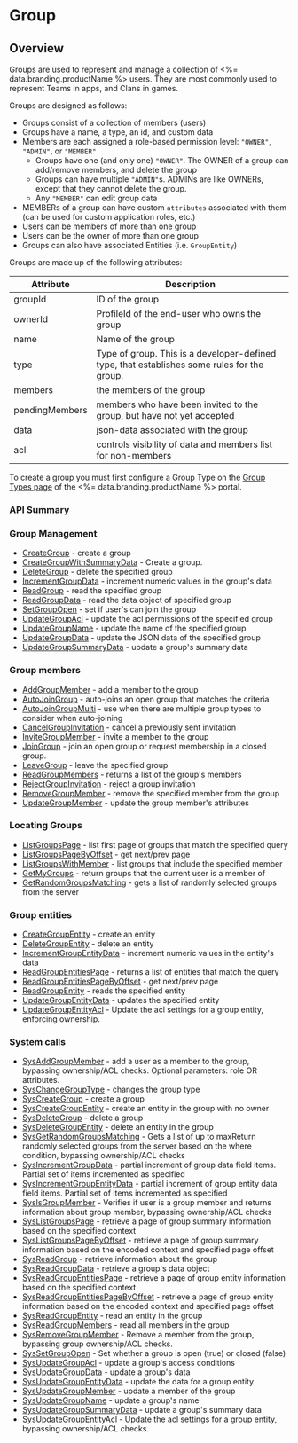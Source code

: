 # Group
## Overview



Groups are used to represent and manage a collection of <%= data.branding.productName %> users. They are most commonly used to represent Teams in apps, and Clans in games.

Groups are designed as follows:

* Groups consist of a collection of members (users)
* Groups have a name, a type, an id, and custom data
* Members are each assigned a role-based permission level: `"OWNER"`, `"ADMIN"`, or `"MEMBER"`
    * Groups have one (and only one) `"OWNER"`. The OWNER of a group can add/remove members, and delete the group
    * Groups can have multiple `"ADMIN"`s. ADMINs are like OWNERs, except that they cannot delete the group.
    * Any `"MEMBER"` can edit group data
* MEMBERs of a group can have custom `attributes` associated with them (can be used for custom application roles, etc.)
* Users can be members of more than one group
* Users can be the owner of more than one group
* Groups can also have associated Entities (i.e. `GroupEntity`)

Groups are made up of the following attributes:

Attribute | Description
--------- | -----------
groupId | ID of the group
ownerId | ProfileId of the end-user who owns the group
name | Name of the group
type | Type of group. This is a developer-defined type, that establishes some rules for the group.
members | the members of the group
pendingMembers | members who have been invited to the group, but have not yet accepted
data | json-data associated with the group
acl | controls visibility of data and members list for non-members

To create a group you must first configure a Group Type on the [Group Types page](https://portal.braincloudservers.com/admin/dashboard#/development/group-types) of the <%= data.branding.productName %> portal.



### API Summary

### Group Management

* [CreateGroup](/api/capi/group/creategroup) - create a group
* [CreateGroupWithSummaryData](/api/capi/group/creategroupwithsummarydata) - Create a group. 
* [DeleteGroup](/api/capi/group/deletegroup) - delete the specified group
* [IncrementGroupData](/api/capi/group/incrementgroupdata) - increment numeric values in the group's data
* [ReadGroup](/api/capi/group/readgroup) - read the specified group
* [ReadGroupData](/api/capi/group/readgroupdata) - read the data object of specified group
* [SetGroupOpen](/api/capi/group/setgroupopen) - set if user's can join the group
* [UpdateGroupAcl](/api/capi/group/updategroupacl) - update the acl permissions of the specified group
* [UpdateGroupName](/api/capi/group/updategroupname) - update the name of the specified group
* [UpdateGroupData](/api/capi/group/updategroupdata) - update the JSON data of the specified group
* [UpdateGroupSummaryData](/api/capi/group/updategroupsummarydata) - update a group's summary data


### Group members

* [AddGroupMember](/api/capi/group/addgroupmember) - add a member to the group
* [AutoJoinGroup](/api/capi/group/autojoingroup) - auto-joins an open group that matches the criteria
* [AutoJoinGroupMulti](/api/capi/group/autojoingroupmulti) - use when there are multiple group types to consider when auto-joining
* [CancelGroupInvitation](/api/capi/group/cancelgroupinvitation) - cancel a previously sent invitation
* [InviteGroupMember](/api/capi/group/invitegroupmember) - invite a member to the group
* [JoinGroup](/api/capi/group/joingroup) - join an open group or request membership in a closed group.
* [LeaveGroup](/api/capi/group/leavegroup) - leave the specified group
* [ReadGroupMembers](/api/capi/group/readgroupmembers) - returns a list of the group's members
* [RejectGroupInvitation](/api/capi/group/rejectgroupinvitation) - reject a group invitation
* [RemoveGroupMember](/api/capi/group/removegroupmember) - remove the specified member from the group
* [UpdateGroupMember](/api/capi/group/updategroupmember) - update the group member's attributes


### Locating Groups

* [ListGroupsPage](/api/capi/group/listgroupspage) - list first page of groups that match the specified query
* [ListGroupsPageByOffset](/api/capi/group/listgroupspagebyoffset) - get next/prev page
* [ListGroupsWithMember](/api/capi/group/listgroupswithmember) - list groups that include the specified member
* [GetMyGroups](/api/capi/group/getmygroups) - return groups that the current user is a member of
* [GetRandomGroupsMatching](/api/capi/group/getrandomgroupsmatching) - gets a list of randomly selected groups from the server


### Group entities

* [CreateGroupEntity](/api/capi/group/creategroupentity) - create an entity
* [DeleteGroupEntity](/api/capi/group/deletegroupentity) - delete an entity
* [IncrementGroupEntityData](/api/capi/group/incrementgroupentitydata) - increment numeric values in the entity's data
* [ReadGroupEntitiesPage](/api/capi/group/readgroupentitiespage) - returns a list of entities that match the query
* [ReadGroupEntitiesPageByOffset](/api/capi/group/readgroupentitiespagebyoffset) - get next/prev page
* [ReadGroupEntity](/api/capi/group/readgroupentity) - reads the specified entity
* [UpdateGroupEntityData](/api/capi/group/updategroupentitydata) - updates the specified entity
* [UpdateGroupEntityAcl](/api/capi/group/updategroupentityacl) - Update the acl settings for a group entity, enforcing ownership.


### System calls

* [SysAddGroupMember](/api/capi/group/sysaddgroupmember) - add a user as a member to the group, bypassing ownership/ACL checks. Optional parameters: role OR attributes.
* [SysChangeGroupType](/api/capi/group/syschangegrouptype) - changes the group type
* [SysCreateGroup](/api/capi/group/syscreategroup) - create a group
* [SysCreateGroupEntity](/api/capi/group/syscreategroupentity) - create an entity in the group with no owner
* [SysDeleteGroup](/api/capi/group/sysdeletegroup) - delete a group
* [SysDeleteGroupEntity](/api/capi/group/sysdeletegroupentity) - delete an entity in the group
* [SysGetRandomGroupsMatching](/api/capi/group/sysgetrandomgroupsmatching) - Gets a list of up to maxReturn randomly selected groups from the server based on the where condition, bypassing ownership/ACL checks
* [SysIncrementGroupData](/api/capi/group/sysincrementgroupdata) - partial increment of group data field items. Partial set of items incremented as specified
* [SysIncrementGroupEntityData](/api/capi/group/sysincrementgroupentitydata) - partial increment of group entity data field items. Partial set of items incremented as specified
* [SysIsGroupMember](/api/capi/group/sysisgroupmember) - Verifies if user is a group member and returns information about group member, bypassing ownership/ACL checks
* [SysListGroupsPage](/api/capi/group/syslistgroupspage) - retrieve a page of group summary information based on the specified context
* [SysListGroupsPageByOffset](/api/capi/group/syslistgroupspagebyoffset) - retrieve a page of group summary information based on the encoded context and specified page offset
* [SysReadGroup](/api/capi/group/sysreadgroup) - retrieve information about the group
* [SysReadGroupData](/api/capi/group/sysreadgroupdata) - retrieve a group's data object
* [SysReadGroupEntitiesPage](/api/capi/group/sysreadgroupentitiespage) - retrieve a page of group entity information based on the specified context
* [SysReadGroupEntitiesPageByOffset](/api/capi/group/sysreadgroupentitiespagebyoffset) - retrieve a page of group entity information based on the encoded context and specified page offset
* [SysReadGroupEntity](/api/capi/group/sysreadgroupentity) - read an entity in the group
* [SysReadGroupMembers](/api/capi/group/sysreadgroupmembers) - read all members in the group
* [SysRemoveGroupMember](/api/capi/group/sysremovegroupmember) - Remove a member from the group, bypassing group ownership/ACL checks.
* [SysSetGroupOpen](/api/capi/group/syssetgroupopen) - Set whether a group is open (true) or closed (false)
* [SysUpdateGroupAcl](/api/capi/group/sysupdategroupacl) - update a group's access conditions
* [SysUpdateGroupData](/api/capi/group/sysupdategroupdata) - update a group's data
* [SysUpdateGroupEntityData](/api/capi/group/sysupdategroupentitydata) - update the data for a group entity
* [SysUpdateGroupMember](/api/capi/group/sysupdategroupmember) - update a member of the group
* [SysUpdateGroupName](/api/capi/group/sysupdategroupname) - update a group's name
* [SysUpdateGroupSummaryData](/api/capi/group/sysupdategroupsummarydata) - update a group's summary data
* [SysUpdateGroupEntityAcl](/api/capi/group/sysupdategroupentityacl) - Update the acl settings for a group entity, bypassing ownership/ACL checks.


<DocCardList />